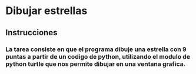 # Dibujar estrellas
## Instrucciones
### La tarea consiste en que el programa dibuje una estrella con 9 puntas a partir de un codigo de python, utilizando el modulo de python turtle que nos permite dibujar en una ventana grafica.

